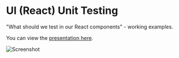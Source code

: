 # UI (React) Unit Testing
"What should we test in our React components" - working examples. 

You can view the [presentation here](http://mihailgaberov.github.io/testing-reactjs-presentation).

![Screenshot](https://github.com/mihailgaberov/testing-reactjs-examples/blob/master/demo-app-screenshot.jpg)
